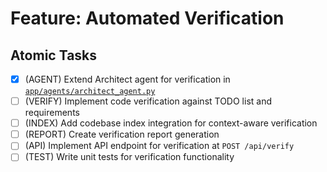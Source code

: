# Feature: Automated Verification

## Atomic Tasks
- [x] (AGENT) Extend Architect agent for verification in [`app/agents/architect_agent.py`](ai_dev_bot_platform/app/agents/architect_agent.py)
- [ ] (VERIFY) Implement code verification against TODO list and requirements
- [ ] (INDEX) Add codebase index integration for context-aware verification
- [ ] (REPORT) Create verification report generation
- [ ] (API) Implement API endpoint for verification at `POST /api/verify`
- [ ] (TEST) Write unit tests for verification functionality
